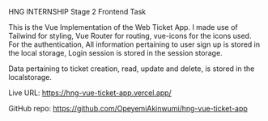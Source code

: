 HNG INTERNSHIP
Stage 2 Frontend Task

This is the Vue Implementation of the Web Ticket App.
I made use of Tailwind for styling, Vue Router for routing, vue-icons for the icons used.
For the authentication,
All information pertaining to user sign up is stored in the local storage,
Login session is stored in the session storage.

Data pertaining to ticket creation, read, update and delete, is stored in the localstorage.

Live URL: https://hng-vue-ticket-app.vercel.app/

GitHub repo: https://github.com/OpeyemiAkinwumi/hng-vue-ticket-app
